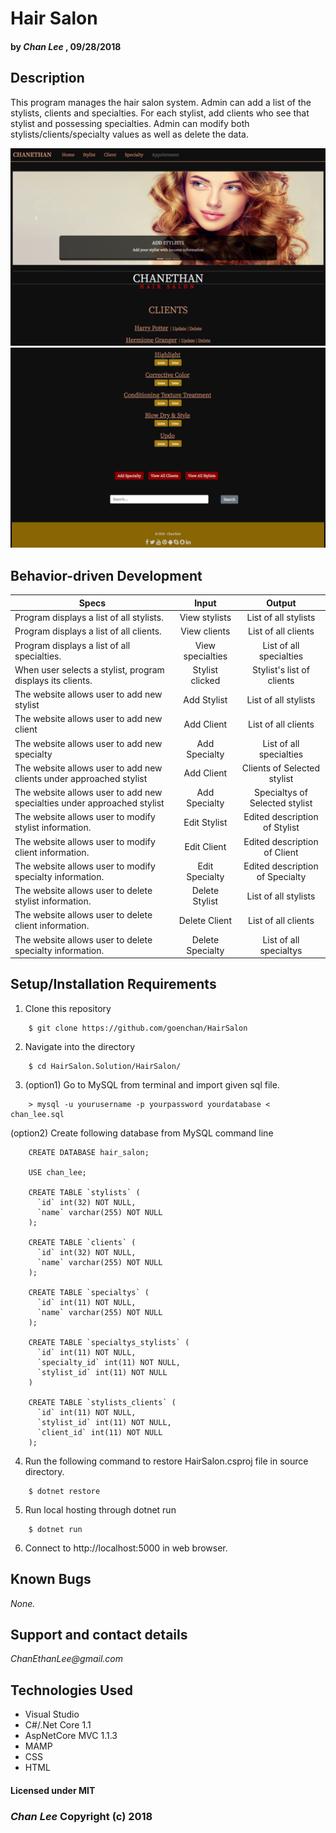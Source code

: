 # Hair Salon

#### by _Chan Lee_ , 09/28/2018

## Description

This program manages the hair salon system. Admin can add a list of the stylists, clients and specialties. For each stylist, add clients who see that stylist and possessing specialties. Admin can modify both stylists/clients/specialty values as well as delete the data.

![Screenshot](/HairSalon/wwwroot/img/thumbnail/screenshot.png)
![Screenshot](/HairSalon/wwwroot/img/thumbnail/screenshot2.png)

## Behavior-driven Development

| Specs    |  Input | Output |
| ------------- |:-------------: |:-------------: |
|  Program displays a list of all stylists.  | View stylists | List of all stylists |
|  Program displays a list of all clients.  | View clients | List of all clients |
|  Program displays a list of all specialties.  | View specialties | List of all specialties |
|  When user selects a stylist, program displays its clients.  | Stylist clicked | Stylist's list of clients |
| The website allows user to add new stylist | Add Stylist | List of all stylists |
| The website allows user to add new client | Add Client | List of all clients |
| The website allows user to add new specialty | Add Specialty | List of all specialties |
| The website allows user to add new clients under approached stylist | Add Client | Clients of Selected stylist |
| The website allows user to add new specialties under approached stylist | Add Specialty | Specialtys of Selected stylist |
| The website allows user to modify stylist information. | Edit Stylist | Edited description of Stylist |
| The website allows user to modify client information. | Edit Client | Edited description of Client |
| The website allows user to modify specialty information. | Edit Specialty | Edited description of Specialty |
| The website allows user to delete stylist information. | Delete Stylist | List of all stylists |
| The website allows user to delete client information. | Delete Client | List of all clients |
| The website allows user to delete specialty information. | Delete Specialty | List of all specialtys |


## Setup/Installation Requirements

1. Clone this repository
```
    $ git clone https://github.com/goenchan/HairSalon
```
2. Navigate into the directory
```
    $ cd HairSalon.Solution/HairSalon/
```
3. (option1) Go to MySQL from terminal and import given sql file.
```
    > mysql -u yourusername -p yourpassword yourdatabase < chan_lee.sql
```
   (option2) Create following database from MySQL command line
```
    CREATE DATABASE hair_salon;

    USE chan_lee;

    CREATE TABLE `stylists` (
      `id` int(32) NOT NULL,
      `name` varchar(255) NOT NULL
    );

    CREATE TABLE `clients` (
      `id` int(32) NOT NULL,
      `name` varchar(255) NOT NULL
    );

    CREATE TABLE `specialtys` (
      `id` int(11) NOT NULL,
      `name` varchar(255) NOT NULL
    );

    CREATE TABLE `specialtys_stylists` (
      `id` int(11) NOT NULL,
      `specialty_id` int(11) NOT NULL,
      `stylist_id` int(11) NOT NULL
    )

    CREATE TABLE `stylists_clients` (
      `id` int(11) NOT NULL,
      `stylist_id` int(11) NOT NULL,
      `client_id` int(11) NOT NULL
    );
```
4. Run the following command to restore HairSalon.csproj file in source directory.
```
    $ dotnet restore
```
5. Run local hosting through dotnet run
```
    $ dotnet run
```
6. Connect to http://localhost:5000 in web browser.


## Known Bugs

*None.*


## Support and contact details

_ChanEthanLee@gmail.com_

## Technologies Used

* Visual Studio
* C#/.Net Core 1.1
* AspNetCore MVC 1.1.3
* MAMP
* CSS
* HTML

#### Licensed under MIT

### _Chan Lee_ Copyright (c) 2018
